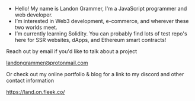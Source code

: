 - Hello! My name is Landon Grammer, I'm a JavaScript programmer and web developer. 
- I’m interested in Web3 development, e-commerce, and wherever these two worlds meet.
- I’m currently learning Solidity. You can probably find lots of test repo's here for SSR websites, dApps, and Ethereum smart contracts!

 Reach out by email if you'd like to talk about a project
 
 landongrammer@protonmail.com
 
Or check out my online portfolio & blog for a link to my discord and other contact information

https://land.on.fleek.co/

